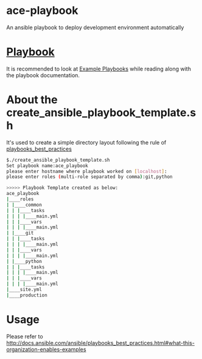 # ace-playbook
An ansible playbook to deploy development environment automatically

# [Playbook](http://docs.ansible.com/ansible/playbooks.html#playbooks)
It is recommended to look at [Example Playbooks](https://github.com/ansible/ansible-examples) while reading along with the playbook documentation. 

# About the create_ansible_playbook_template.sh
It's used to create a simple directory layout following the rule of [playbooks_best_practices](http://docs.ansible.com/ansible/playbooks_best_practices.html)
``` bash
$./create_ansible_playbook_template.sh
Set playbook name:ace_playbook
please enter hostname where playbook worked on [localhost]:
please enter roles (multi-role separated by comma):git,python

>>>>> Playbook Template created as below:
ace_playbook
|____roles
| |____common
| | |____tasks
| | | |____main.yml
| | |____vars
| | | |____main.yml
| |____git
| | |____tasks
| | | |____main.yml
| | |____vars
| | | |____main.yml
| |____python
| | |____tasks
| | | |____main.yml
| | |____vars
| | | |____main.yml
|____site.yml
|____production
```

# Usage
Please refer to http://docs.ansible.com/ansible/playbooks_best_practices.html#what-this-organization-enables-examples
